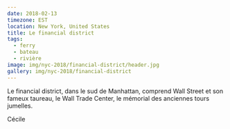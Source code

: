 ```yaml
---
date: 2018-02-13
timezone: EST
location: New York, United States
title: Le financial district
tags:
  - ferry
  - bateau
  - rivière
image: img/nyc-2018/financial-district/header.jpg
gallery: img/nyc-2018/financial-district
---
```


Le financial district, dans le sud de Manhattan, comprend Wall Street et son fameux taureau, le Wall Trade Center, le mémorial des anciennes tours jumelles.

Cécile